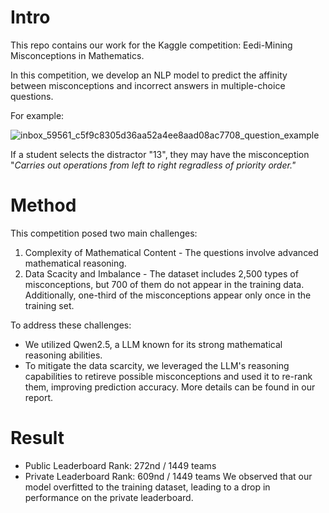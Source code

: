 # Intro
This repo contains our work for the Kaggle competition: Eedi-Mining Misconceptions in Mathematics. 

In this competition, we develop an NLP model to predict the affinity between misconceptions and incorrect answers in multiple-choice questions. 

For example:

![inbox_59561_c5f9c8305d36aa52a4ee8aad08ac7708_question_example](https://github.com/user-attachments/assets/8602fb6a-f2a5-4b36-aad7-9a22bb551220) 

If a student selects the distractor "13", they may have the misconception "*Carries out operations from left to right regradless of priority order."*

# Method
This competition posed two main challenges:
1. Complexity of Mathematical Content - The questions involve advanced mathematical reasoning.
2. Data Scacity and Imbalance - The dataset includes 2,500 types of misconceptions, but 700 of them do not appear in the training data. Additionally, one-third of the misconceptions appear only once in the training set.

To address these challenges:
- We utilized Qwen2.5, a LLM known for its strong mathematical reasoning abilities.
- To mitigate the data scarcity, we leveraged the LLM's reasoning capabilities to retireve possible misconceptions and used it to re-rank them, improving prediction accuracy. More details can be found in our report.

# Result
- Public Leaderboard Rank: 272nd / 1449 teams
- Private Leaderboard Rank: 609nd / 1449 teams
We observed that our model overfitted to the training dataset, leading to a drop in performance on the private leaderboard.
